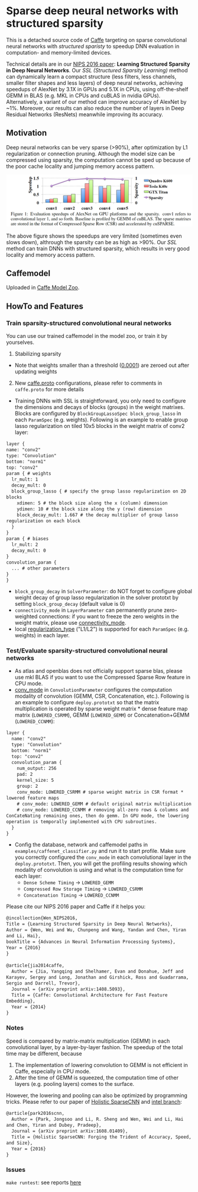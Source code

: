 # Sparse deep neural networks with structured sparsity

This is a detached source code of [Caffe](http://caffe.berkeleyvision.org/) targeting on sparse convolutional neural networks with *structured sparisty* to speedup DNN evaluation in computation- and memory-limited devices.

Technical details are in our [NIPS 2016 paper](http://arxiv.org/abs/1608.03665): **Learning Structured Sparsity in Deep Neural Networks**.
Our *SSL (Structured Sparsity Learning)* method can dynamically learn a compact structure (less filters, less channels, smaller filter shapes and less layers) of deep neural networks, achieving speedups of AlexNet by 3.1X in GPUs and 5.1X in CPUs, using off-the-shelf GEMM in BLAS (e.g. MKL in CPUs and cuBLAS in nvidia GPUs). Alternatively, a variant of our method can improve accuracy of AlexNet by ~1%. Moreover, our results can also reduce the number of layers in Deep Residual Networks (ResNets) meanwhile improving its accuracy.

## Motivation
Deep neural networks can be very sparse (>90%), after optimization by L1 regularization or connection pruning. Although the model size can be compressed using sparsity, the computation cannot be sped up because of the poor cache locality and jumping memory access pattern.

![Alt text](/models/bvlc_reference_caffenet/speedups.png?raw=true "Speedup vs. sparsity")

The above figure shows the speedups are very limited (sometimes even slows down), althrough the sparsity can be as high as >90%. Our *SSL* method can train DNNs with structured sparsity, which results in very good locality and memory access pattern.

## Caffemodel
Uploaded in [Caffe Model Zoo](https://github.com/BVLC/caffe/wiki/Model-Zoo#learning-structured-sparsity-in-deep-neural-networks).

## HowTo and Features
### Train sparsity-structured convolutional neural networks 
You can use our trained caffemodel in the model zoo, or train it by yourselves.

1. Stabilizing sparsity
  - Note that weights smaller than a threshold ([0.0001](http://www.cv-foundation.org/openaccess/content_cvpr_2015/papers/Liu_Sparse_Convolutional_Neural_2015_CVPR_paper.pdf)) are zeroed out after updating weights
2. New [caffe.proto](https://github.com/wenwei202/caffe/blob/scnn/src/caffe/proto/caffe.proto) configurations, please refer to comments in `caffe.proto` for more details
  - Training DNNs with SSL is straightforward, you only need to configure the dimensions and decays of blocks (groups) in the weight matrixes. Blocks are configured by `BlockGroupLassoSpec block_group_lasso` in each `ParamSpec` (e.g. weights). Following is an example to enable group lasso regularization on tiled 10x5 blocks in the weight matrix of conv2 layer:
  ```
  layer {
  name: "conv2"
  type: "Convolution"
  bottom: "norm1"
  top: "conv2"
  param { # weights
    lr_mult: 1
    decay_mult: 0
    block_group_lasso { # specify the group lasso regularization on 2D blocks
      xdimen: 5 # the block size along the x (column) dimension
      ydimen: 10 # the block size along the y (row) dimension
      block_decay_mult: 1.667 # the decay multiplier of group lasso regularization on each block
    }
  }
  param { # biases
    lr_mult: 2
    decay_mult: 0
  }
  convolution_param {
    ... # other parameters
  }
}
  ```
  - `block_group_decay` in `SolverParameter`: do NOT forget to configure global weight decay of group lasso regularization in the solver prototxt by setting `block_group_decay` (default value is 0)
  - `connectivity_mode` in `LayerParameter` can permanently prune zero-weighted connections: if you want to freeze the zero weights in the weight matrix, please use [connectivity_mode](https://github.com/wenwei202/caffe/blob/scnn/src/caffe/proto/caffe.proto#L362).
  - local [regularization_type](https://github.com/wenwei202/caffe/blob/scnn/src/caffe/proto/caffe.proto#L316) ("L1/L2") is supported for each `ParamSpec` (e.g. weights) in each layer.


### Test/Evaluate sparsity-structured convolutional neural networks 
  - As atlas and openblas does not officially support sparse blas, please use mkl BLAS if you want to use the Compressed Sparse Row feature in CPU mode.
  - [conv_mode](https://github.com/wenwei202/caffe/blob/scnn/src/caffe/proto/caffe.proto#L637) in `ConvolutionParameter` configures the computation modality of convolution (GEMM, CSR, Concatenation, etc.). Following is an example to configure `deploy.prototxt` so that the matrix multiplication is operated by sparse weight matrix * dense feature map matrix (`LOWERED_CSRMM`), GEMM (`LOWERED_GEMM`) or Concatenation+GEMM (`LOWERED_CCNMM`): 
```
layer {
  name: "conv2"
  type: "Convolution"
  bottom: "norm1"
  top: "conv2"
  convolution_param {
    num_output: 256
    pad: 2
    kernel_size: 5
    group: 2
    conv_mode: LOWERED_CSRMM # sparse weight matrix in CSR format * lowered feature maps
    # conv_mode: LOWERED_GEMM # default original matrix multiplication 
    # conv_mode: LOWERED_CCNMM # removing all-zero rows & columns and ConCateNating remaining ones, then do gemm. In GPU mode, the lowering operation is temporally implemented with CPU subroutines. 
  }
}
```
 - Config the database, network and caffemodel paths in `examples/caffenet_classifier.py` and run it to start profile. Make sure you correctly configured the `conv_mode` in each convolutional layer in the `deploy.prototxt`. Then, you will get the profiling results showing which modality of convolution is using and what is the computation time for each layer:
   - `Dense Scheme Timing` -> `LOWERED_GEMM`
   - `Compressed Row Storage Timing` -> `LOWERED_CSRMM`
   - `Concatenation Timing` -> `LOWERED_CCNMM`

Please cite our NIPS 2016 paper and Caffe if it helps you:

    @incollection{Wen_NIPS2016,
    Title = {Learning Structured Sparsity in Deep Neural Networks},
    Author = {Wen, Wei and Wu, Chunpeng and Wang, Yandan and Chen, Yiran and Li, Hai},
    bookTitle = {Advances in Neural Information Processing Systems},
    Year = {2016}
    }
    
    @article{jia2014caffe,
      Author = {Jia, Yangqing and Shelhamer, Evan and Donahue, Jeff and Karayev, Sergey and Long, Jonathan and Girshick, Ross and Guadarrama, Sergio and Darrell, Trevor},
      Journal = {arXiv preprint arXiv:1408.5093},
      Title = {Caffe: Convolutional Architecture for Fast Feature Embedding},
      Year = {2014}
    }

### Notes
Speed is compared by matrix-matrix multiplication (GEMM) in each convolutional layer, by a layer-by-layer fashion. The speedup of the total time may be different, because
  1. The implementation of lowering convolution to GEMM is not efficient in Caffe, especially in CPU mode.
  2. After the time of GEMM is squeezed, the computation time of other layers (e.g. pooling layers) comes to the surface.

However, the lowering and pooling can also be optimized by programming tricks. Please refer to our paper of [Holistic SparseCNN](https://arxiv.org/abs/1608.01409) and [intel branch](https://github.com/wenwei202/caffe/tree/intel):

    @article{park2016scnn,
      Author = {Park, Jongsoo and Li, R. Sheng and Wen, Wei and Li, Hai and Chen, Yiran and Dubey, Pradeep},
      Journal = {arXiv preprint arXiv:1608.01409},
      Title = {Holistic SparseCNN: Forging the Trident of Accuracy, Speed, and Size},
      Year = {2016}
    }

### Issues
`make runtest`: see reports [here](https://github.com/BVLC/caffe/issues/4328#issuecomment-229263764)

